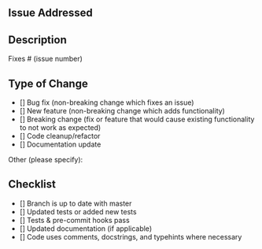 ## Issue Addressed

<!-- Give a brief ~1 sentence overview of the main addition proposed by this pull request.
-->

## Description

Fixes # (issue number)

<!-- Describe how you addressed the bug/feature request, what choices you made and why. Changes can be listed as bullet point;

- ...
- ...

-->

## Type of Change

- [] Bug fix (non-breaking change which fixes an issue)
- [] New feature (non-breaking change which adds functionality)
- [] Breaking change (fix or feature that would cause existing functionality to not work as expected)
- [] Code cleanup/refactor
- [] Documentation update

Other (please specify):

## Checklist

- [] Branch is up to date with master
- [] Updated tests or added new tests
- [] Tests & pre-commit hooks pass
- [] Updated documentation (if applicable)
- [] Code uses comments, docstrings, and typehints where necessary
